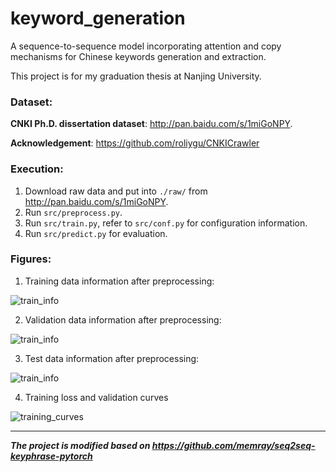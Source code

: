 # keyword_generation
A sequence-to-sequence model incorporating attention and copy mechanisms for Chinese keywords generation and extraction.  

This project is for my graduation thesis at Nanjing University.  


### Dataset:  

**CNKI Ph.D. dissertation dataset**: http://pan.baidu.com/s/1miGoNPY.  

**Acknowledgement**: https://github.com/roliygu/CNKICrawler  

### Execution:
1. Download raw data and put into `./raw/` from http://pan.baidu.com/s/1miGoNPY.  
2. Run `src/preprocess.py`.  
3. Run `src/train.py`, refer to `src/conf.py` for configuration information.  
4. Run `src/predict.py` for evaluation.  



### Figures:

1. Training data information after preprocessing:

![train_info](https://houwenxin.github.io/files/thesis/train_info.jpg)

2. Validation data information after preprocessing:

![train_info](https://houwenxin.github.io/files/thesis/valid_info.jpg)

3. Test data information after preprocessing:

![train_info](https://houwenxin.github.io/files/thesis/test_info.jpg)

4. Training loss and validation curves

![training_curves](https://houwenxin.github.io/files/thesis/[epoch=5,batch=6868,total_batch=56000]train_valid_test_curve.png.png)



------------

***The project is modified based on https://github.com/memray/seq2seq-keyphrase-pytorch***  